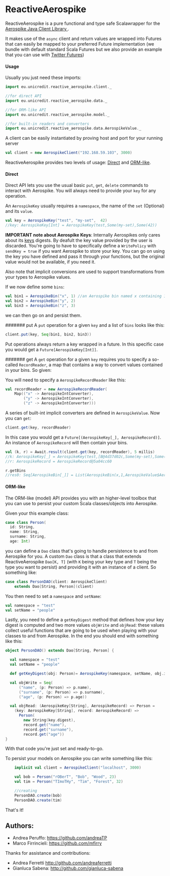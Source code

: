 # ReactiveAerospike

 ReactiveAerospike is a pure functional and type safe Scalawrapper for the [Aerospike Java Client Library
](https://github.com/aerospike/aerospike-client-java).

 It makes use of the `async` client and return values are wrapped into Futures that can easily be mapped to your preferred Future implementation (we bundle with default standard Scala Futures but we also provide an example that you can use with [Twitter Futures](https://github.com/twitter/util#futures))

#### Usage
Usually you just need these imports:

```scala
import eu.unicredit.reactive_aerospike.client._

//for direct API
import eu.unicredit.reactive_aerospike.data._

//for ORM-like API
import eu.unicredit.reactive_aerospike.model._

//for built-in readers and converters
import eu.unicredit.reactive_aerospike.data.AerospikeValue._

```

A client can be easily instantiated by proving host and port for your running server

```scala
val client = new AerospikeClient("192.168.59.103", 3000)
```

ReactiveAerospike provides two levels of usage: [Direct](#direct) and [ORM-like](#orm-like).

#### Direct

Direct API lets you use the usual basic `put`, `get`, `delete` commands to interact with Aerospike.
You will always need to provide your `key` for any operation.

An `AerospikeKey` usually requires a `namespace`, the name of the `set` (Optional) and its `value`.

```scala
val key = AerospikeKey("test", "my-set",  42)
//key: AerospikeKey[Int] = AerospikeKey(test,Some(my-set),Some(42))
```

**IMPORTANT note about Aerospike Keys**: Internally Aerospikes only cares about its [keys](https://github.com/aerospike/aerospike-client-java/blob/master/client/src/com/aerospike/client/Key.java) digests. By deafult the key value provided by the user is discarded. You're going to have to specifically define a `WritePolicy` with `sendKey = true` if you want Aerospike to store your key. 
You can go on using the key you have defined and pass it through your functions, but the original value would not be available, if you need it.

Also note that implicit conversions are used to support transformations from your types to Aerospike values.

If we now define some `bins`:

```scala
val bin1 = AerospikeBin("x", 1) //an Aerospike bin named x containing 1
val bin2 = AerospikeBin("y", 2)
val bin3 = AerospikeBin("z", 3)
```

we can then go on and persist them.

####### put
A `put` operation for a given `key` and a list of `bins` looks like this:
```scala
client.put(key, Seq(bin1, bin2, bin3))
```
Put operations always return a key wrapped in a future.
In this specific case you would get a `Future[AerospikeKey[Int]]`.

####### get
A `get` operation for a given `key` requires you to specify a so-called `RecordReader`, a map that contains a way to convert values contained in your bins. So given:

You will need to specify a `AerospikeRecordReader` like this:

```scala
val recordReader = new AerospikeRecordReader(
    Map(("x" -> AerospikeIntConverter),
        ("y" -> AerospikeIntConverter),
        ("z" -> AerospikeIntConverter)))
```

A series of built-int implicit converters are defined in `AerospikeValue`. 
Now you can `get`:

```scala
client.get(key, recordReader)
```

In this case you would get a `Future[(AerospikeKey[_], AerospikeRecord)]`.
An instance of `AerospikeRecord` will then contain your bins.

```scala
val (k, r) = Await.result(client.get(key, recordReader), 5 millis)
//k: AerospikeKey[_] = AerospikeKey(test,[B@4d37d02c,Some(my-set),Some(0))
//r: AerospikeRecord = AerospikeRecord@5a04cc60 
```

```scala
r.getBins
//res0: Seq[AerospikeBin[_]] = List(AerospikeBin(x,1,AerospikeValue$AerospikeIntConverter$@58dd0316), AerospikeBin(y,2,AerospikeValue$AerospikeIntConverter$@58dd0316), AerospikeBin(z,3,AerospikeValue$AerospikeIntConverter$@58dd0316))
```

#### ORM-like
The ORM-like (model) API provides you with an higher-level toolbox that you can use to persist your custom Scala classes/objects into Aerospike.

Given your this example class:
```scala
case class Person(
  id: String,
  name: String,
  surname: String,
  age: Int) 
```

you can define a `Dao` class that's going to handle persistence to and from Aerospike for you.
A custom `Dao` class is that a class that extends ReactiveAerospike `Dao[K, T]` (with `K` being your key type and `T` being the type you want to persist) and providing it with an instance of a client. So something like:
```scala
case class PersonDAO(client: AerospikeClient) 
    extends Dao[String, Person](client)
```
You then need to set a `namespace` and `setName`:
```scala
val namespace = "test"
val setName = "people"
```
Lastly, you need to define a `getKeyDigest` method that defines how your key digest is computed and two more values `objWrite` and `objRead`: these values collect useful functions that are going to be used when playing with your classes to and from Aerospike.
In the end you should end with something like this:

```scala
object PersonDAO() extends Dao[String, Person] {

  val namespace = "test"
  val setName = "people"

  def getKeyDigest(obj: Person)= AerospikeKey(namespace, setName, obj.id).digest

  val objWrite = Seq(
      ("name", (p: Person) => p.name),
      ("surname", (p: Person) => p.surname),
      ("age", (p: Person) => p.age))

  val objRead: (AerospikeKey[String], AerospikeRecord) => Person =
    (key: AerospikeKey[String], record: AerospikeRecord) =>
      Person(
        new String(key.digest),
        record.get("name"),
        record.get("surname"),
        record.get("age"))
}
```

With that code you're just set and ready-to-go.

To persist your models on Aerospike you can write something like this:

```scala
    implicit val client = AerospikeClient("localhost", 3000)

    val bob = Person("rOBerT", "Bob", "Wood", 23)
    val tim = Person("TImoTHy", "Tim", "Forest", 32)

    //creating
    PersonDAO.create(bob)
    PersonDAO.create(tim)
```

That's it!

## Authors:
* Andrea Peruffo: <https://github.com/andreaTP>
* Marco Firrincieli: <https://github.com/mfirry>

Thanks for assistance and contributions:

* Andrea Ferretti <http://github.com/andreaferretti>
* Gianluca Sabena: <http://github.com/gianluca-sabena>



